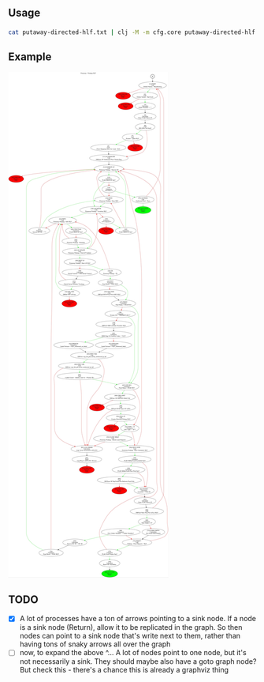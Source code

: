 ## Usage

```sh
cat putaway-directed-hlf.txt | clj -M -m cfg.core putaway-directed-hlf.jpg
```

## Example

![Putaway Picking - HLF](putaway-picking-hlf.jpg)

## TODO

- [X] A lot of processes have a ton of arrows pointing to a sink node. If a node is a sink node (Return), allow it to be replicated in the graph. So then nodes can point to a sink node that's write next to them, rather than having tons of snaky arrows all over the graph
- [ ] now, to expand the above ^... A lot of nodes point to one node, but it's not necessarily a sink. They should maybe also have a goto graph node? But check this - there's a chance this is already a graphviz thing
